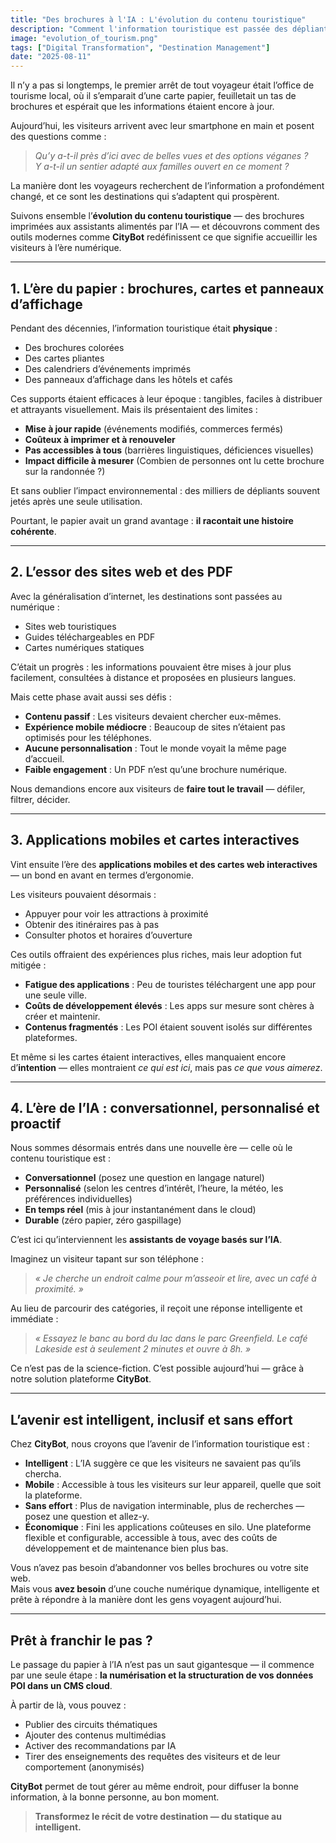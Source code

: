 ```yaml
---
title: "Des brochures à l'IA : L'évolution du contenu touristique"
description: "Comment l'information touristique est passée des dépliants papier aux assistants intelligents basés sur l'IA – et ce que cela signifie pour votre destination."
image: "evolution_of_tourism.png"
tags: ["Digital Transformation", "Destination Management"]
date: "2025-08-11"
---
```


Il n’y a pas si longtemps, le premier arrêt de tout voyageur était l’office de tourisme local, où il s’emparait d’une carte papier, feuilletait un tas de brochures et espérait que les informations étaient encore à jour.

Aujourd’hui, les visiteurs arrivent avec leur smartphone en main et posent des questions comme :

> *Qu’y a-t-il près d’ici avec de belles vues et des options véganes ?*  
> *Y a-t-il un sentier adapté aux familles ouvert en ce moment ?*

La manière dont les voyageurs recherchent de l’information a profondément changé, et ce sont les destinations qui s’adaptent qui prospèrent.

Suivons ensemble l’**évolution du contenu touristique** — des brochures imprimées aux assistants alimentés par l’IA — et découvrons comment des outils modernes comme **CityBot** redéfinissent ce que signifie accueillir les visiteurs à l’ère numérique.

---

## 1. L’ère du papier : brochures, cartes et panneaux d’affichage

Pendant des décennies, l’information touristique était **physique** :
- Des brochures colorées
- Des cartes pliantes
- Des calendriers d’événements imprimés
- Des panneaux d’affichage dans les hôtels et cafés

Ces supports étaient efficaces à leur époque : tangibles, faciles à distribuer et attrayants visuellement. Mais ils présentaient des limites :
- **Mise à jour rapide** (événements modifiés, commerces fermés)
- **Coûteux à imprimer et à renouveler**
- **Pas accessibles à tous** (barrières linguistiques, déficiences visuelles)
- **Impact difficile à mesurer** (Combien de personnes ont lu cette brochure sur la randonnée ?)

Et sans oublier l’impact environnemental : des milliers de dépliants souvent jetés après une seule utilisation.

Pourtant, le papier avait un grand avantage : **il racontait une histoire cohérente**.

---

## 2. L’essor des sites web et des PDF

Avec la généralisation d’internet, les destinations sont passées au numérique :
- Sites web touristiques
- Guides téléchargeables en PDF
- Cartes numériques statiques

C’était un progrès : les informations pouvaient être mises à jour plus facilement, consultées à distance et proposées en plusieurs langues.

Mais cette phase avait aussi ses défis :
- **Contenu passif** : Les visiteurs devaient chercher eux-mêmes.
- **Expérience mobile médiocre** : Beaucoup de sites n’étaient pas optimisés pour les téléphones.
- **Aucune personnalisation** : Tout le monde voyait la même page d’accueil.
- **Faible engagement** : Un PDF n’est qu’une brochure numérique.

Nous demandions encore aux visiteurs de **faire tout le travail** — défiler, filtrer, décider.

---

## 3. Applications mobiles et cartes interactives

Vint ensuite l’ère des **applications mobiles et des cartes web interactives** — un bond en avant en termes d’ergonomie.

Les visiteurs pouvaient désormais :
- Appuyer pour voir les attractions à proximité
- Obtenir des itinéraires pas à pas
- Consulter photos et horaires d’ouverture

Ces outils offraient des expériences plus riches, mais leur adoption fut mitigée :
- **Fatigue des applications** : Peu de touristes téléchargent une app pour une seule ville.
- **Coûts de développement élevés** : Les apps sur mesure sont chères à créer et maintenir.
- **Contenus fragmentés** : Les POI étaient souvent isolés sur différentes plateformes.

Et même si les cartes étaient interactives, elles manquaient encore d’**intention** — elles montraient *ce qui est ici*, mais pas *ce que vous aimerez*.

---

## 4. L’ère de l’IA : conversationnel, personnalisé et proactif

Nous sommes désormais entrés dans une nouvelle ère — celle où le contenu touristique est :
- **Conversationnel** (posez une question en langage naturel)
- **Personnalisé** (selon les centres d’intérêt, l’heure, la météo, les préférences individuelles)
- **En temps réel** (mis à jour instantanément dans le cloud)
- **Durable** (zéro papier, zéro gaspillage)

C’est ici qu’interviennent les **assistants de voyage basés sur l’IA**.

Imaginez un visiteur tapant sur son téléphone :
> *« Je cherche un endroit calme pour m’asseoir et lire, avec un café à proximité. »*

Au lieu de parcourir des catégories, il reçoit une réponse intelligente et immédiate :
> *« Essayez le banc au bord du lac dans le parc Greenfield. Le café Lakeside est à seulement 2 minutes et ouvre à 8h. »*

Ce n’est pas de la science-fiction. C’est possible aujourd’hui — grâce à notre solution plateforme **CityBot**.

---

## L’avenir est intelligent, inclusif et sans effort

Chez **CityBot**, nous croyons que l’avenir de l’information touristique est :
- **Intelligent** : L’IA suggère ce que les visiteurs ne savaient pas qu’ils chercha.
- **Mobile** : Accessible à tous les visiteurs sur leur appareil, quelle que soit la plateforme.
- **Sans effort** : Plus de navigation interminable, plus de recherches — posez une question et allez-y.
- **Économique** : Fini les applications coûteuses en silo. Une plateforme flexible et configurable, accessible à tous, avec des coûts de développement et de maintenance bien plus bas.

Vous n’avez pas besoin d’abandonner vos belles brochures ou votre site web.  
Mais vous **avez besoin** d’une couche numérique dynamique, intelligente et prête à répondre à la manière dont les gens voyagent aujourd’hui.

---

## Prêt à franchir le pas ?

Le passage du papier à l’IA n’est pas un saut gigantesque — il commence par une seule étape : **la numérisation et la structuration de vos données POI dans un CMS cloud**.

À partir de là, vous pouvez :
- Publier des circuits thématiques
- Ajouter des contenus multimédias
- Activer des recommandations par IA
- Tirer des enseignements des requêtes des visiteurs et de leur comportement (anonymisés)

**CityBot** permet de tout gérer au même endroit, pour diffuser la bonne information, à la bonne personne, au bon moment.

> **Transformez le récit de votre destination — du statique au intelligent.**